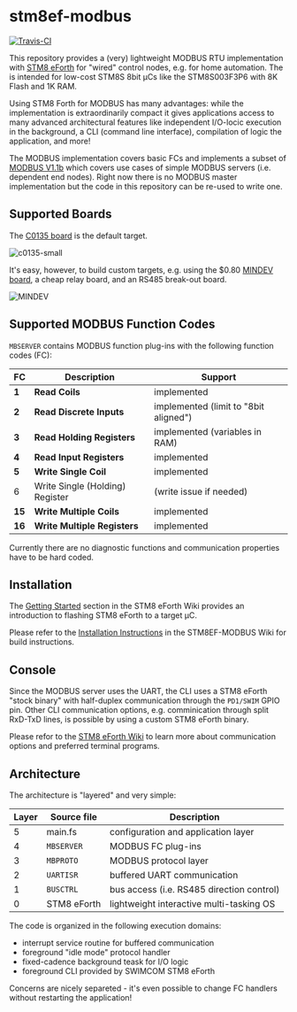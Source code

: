 # stm8ef-modbus
[![Travis-CI](https://travis-ci.org/TG9541/stm8ef-modbus.svg)](https://travis-ci.org/TG9541/stm8ef-modbus)

This repository provides a (very) lightweight MODBUS RTU implementation with [STM8 eForth](https://github.com/TG9541/stm8ef/wiki) for "wired" control nodes, e.g. for home automation. The is intended for low-cost STM8S 8bit µCs like the STM8S003F3P6 with 8K Flash and 1K RAM.

Using STM8 Forth for MODBUS has many advantages: while the implementation is extraordinarily compact it gives applications access to many advanced architectural features like independent I/O-locic execution in the background, a CLI (command line interface), compilation of logic the application, and more!

The MODBUS implementation covers basic FCs and implements a subset of [MODBUS V1.1b](http://www.modbus.org/docs/Modbus_Application_Protocol_V1_1b.pdf) which covers use cases of simple MODBUS servers (i.e. dependent end nodes). Right now there is no MODBUS master implementation but the code in this repository can be re-used to write one.

## Supported Boards

The [C0135 board](https://github.com/TG9541/stm8ef/wiki/Board-C0135) is the default target.

![c0135-small](https://user-images.githubusercontent.com/5466977/52519844-fb3c6580-2c61-11e9-8f36-5a031338e6e5.png)

It's easy, however, to build custom targets, e.g. using the $0.80 [MINDEV board](https://github.com/TG9541/stm8ef/wiki/Breakout-Boards#stm8s103f3p6-breakout-board), a cheap relay board, and an RS485 break-out board.

![MINDEV](https://camo.githubusercontent.com/82bd480f176951de9a469e134f543a6570f48597/68747470733a2f2f616530312e616c6963646e2e636f6d2f6b662f485442314e6642615056585858586263587058587136785846585858362f357063732d6c6f742d53544d3853313033463350362d73797374656d2d626f6172642d53544d38532d53544d382d646576656c6f706d656e742d626f6172642d6d696e696d756d2d636f72652d626f6172642e6a70675f323230783232302e6a7067)

## Supported MODBUS Function Codes

`MBSERVER` contains MODBUS function plug-ins with the following function codes (FC):

FC | Description | Support
-|-|-
**1**| **Read Coils** | implemented
**2** | **Read Discrete Inputs** | implemented (limit to "8bit aligned")
**3** | **Read Holding Registers** | implemented (variables in RAM)
**4** | **Read Input Registers** | implemented
**5** | **Write Single Coil** | implemented
6 | Write Single (Holding) Register | (write issue if needed)
**15** | **Write Multiple Coils** | implemented
**16** | **Write Multiple Registers** | implemented

Currently there are no diagnostic functions and communication properties have to be hard coded.

## Installation

The [Getting Started](https://github.com/TG9541/stm8ef/wiki/Breakout-Boards#getting-started) section in the STM8 eForth Wiki provides an introduction to flashing STM8 eForth to a target µC.

Please refer to the [Installation Instructions](https://github.com/TG9541/stm8ef-modbus/wiki/HowTo#installation) in the STM8EF-MODBUS Wiki for build instructions.

## Console

Since the MODBUS server uses the UART, the CLI uses a STM8 eForth "stock binary" with half-duplex communication through the `PD1/SWIM` GPIO pin. Other CLI communication options, e.g. comminication through split RxD-TxD lines, is possible by using a custom STM8 eForth binary.

Please refor to the [STM8 eForth Wiki](https://github.com/TG9541/stm8ef/wiki/STM8S-Value-Line-Gadgets#other-target-boards) to learn more about communication options and preferred terminal programs.

## Architecture

The architecture is "layered" and very simple:

Layer|Source file|Description
-|-|-
5|main.fs|configuration and application layer
4|`MBSERVER`|MODBUS FC plug-ins
3|`MBPROTO`|MODBUS protocol layer
2|`UARTISR`|buffered UART communication
1|`BUSCTRL`|bus access (i.e. RS485 direction control)
0|STM8 eForth|lightweight interactive multi-tasking OS

The code is organized in the following execution domains:
* interrupt service routine for buffered communication
* foreground "idle mode" protocol handler
* fixed-cadence background teask for I/O logic
* foreground CLI provided by SWIMCOM STM8 eForth

Concerns are nicely separeted - it's even possible to change FC handlers without restarting the application!

